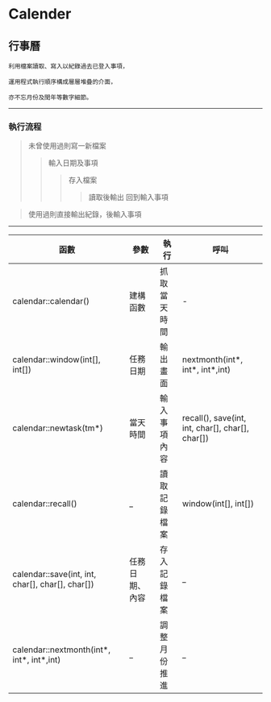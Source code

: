# Calender
## **行事曆**
```
利用檔案讀取、寫入以紀錄過去已登入事項，  

運用程式執行順序構成層層堆疊的介面，  

亦不忘月份及閏年等數字細節。  
```
----
### **執行流程**
>未曾使用過則寫一新檔案  
>>輸入日期及事項
>>>存入檔案
>>>>讀取後輸出
>>>>回到輸入事項

>使用過則直接輸出紀錄，後輸入事項  
---
函數                                             | 參數          | 執行        | 呼叫
---- | ---- | ---- | ----
calendar::calendar()                            | 建構函數       | 抓取當天時間  | -  
calendar::window(int[], int[])                  | 任務日期       | 輸出畫面     | nextmonth(int*, int*, int*,int)  
calendar::newtask(tm*)	                        | 當天時間       | 輸入事項內容  | recall(), save(int, int, char[], char[], char[])
calendar::recall()                              | _             | 讀取記錄檔案  | window(int[], int[])  
calendar::save(int, int, char[], char[], char[])| 任務日期、內容  | 存入記錄檔案  | _ 
calendar::nextmonth(int*, int*, int*,int)       | _             | 調整月份推進  |_

